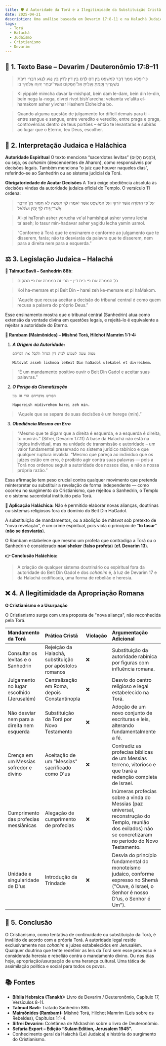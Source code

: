 ```yaml
---
title: 🛡️ A Autoridade da Torá e a Ilegitimidade da Substituição Cristã
date: 2025-04-21
description: Uma análise baseada em Devarim 17:8-11 e na Halachá Judaica sobre a autoridade da Torá e a ilegitimidade da substituição cristã.
tags:
  - Torá
  - Halachá
  - Judaísmo
  - Cristianismo
  - Devarim
---
```


## 📖 1. Texto Base – Devarim / Deuteronômio 17:8–11


> כִּֽי־יִפָּלֵא מִמְּךָ דָבָר לַמִּשְׁפָּט בֵּין דָּם לְדָם בֵּין דִּין לְדִין בֵּין נֶגַע לָנֶגַע דִּבְרֵי רִיבֹת בִּשְׁעָרֶיךָ וְקַמְתָּ וְעָלִיתָ אֶל־הַמָּקוֹם אֲשֶׁר־יִבְחַר יְהוָה אֱלֹהֶיךָ בוֹ

> Ki yippalé mimcha davar la-mishpat, bein dam le-dam, bein din le-din, bein nega la-nega, divrei rivot bish'arecha; vekamta ve'alita el-hamakom asher yivchar Hashem Eloheicha bo.

> Quando alguma questão de julgamento for difícil demais para ti – entre sangue e sangue, entre veredito e veredito, entre praga e praga, controvérsias dentro de teus portões – então te levantarás e subirás ao lugar que o Eterno, teu Deus, escolher.

## 🧠 2. Interpretação Judaica e Haláchica

**Autoridade Espiritual**
O texto menciona “sacerdotes levitas” (כֹּהֲנִים הַלְוִיִּם), ou seja, os *cohanim* (descendentes de Aharon), como responsáveis por decisões legais.
Também menciona “o juiz que houver naqueles dias”, referindo-se ao Sanhedrin ou ao sistema judicial da Torá.

**Obrigatoriedade de Acatar Decisões**
A Torá exige obediência absoluta às decisões vindas da autoridade judaica oficial do Templo.
O versículo 11 ordena:

> עַל־פִּי הַתּוֹרָה אֲשֶׁר יוֹרוּךָ וְעַל הַמִּשְׁפָּט אֲשֶׁר יֹאמְרוּ לְךָ תַּעֲשֶׂה לֹא תָסוּר מִן־הַדָּבָר אֲשֶׁר־יַגִּידוּ לְךָ יָמִין וּשְׂמֹאל׃

> Al-pi haTorah asher yorucha ve'al hamishpat asher yomru lecha ta'aseh; lo tasur min-hadavar asher yagidu lecha yamin usmol.

> “Conforme à Torá que te ensinarem e conforme ao julgamento que te disserem, farás; não te desviarás da palavra que te disserem, nem para a direita nem para a esquerda.”

## ⚖️ 3. Legislação Judaica – Halachá

**📘 Talmud Bavli – Sanhedrin 88b:**
> כל הממרה את פי בית דין – הרי זה כממרה את פי המקום

> Kol ha-memare et pi Beit Din – harei zeh ke-memare et pi haMakom.

> “Aquele que recusa aceitar a decisão do tribunal central é como quem recusa a palavra do próprio Deus.”

Esse ensinamento mostra que o tribunal central (Sanhedrin) atua como extensão da vontade divina em questões legais, e rejeitá-lo é equivalente a rejeitar a autoridade do Eterno.

**📜 Rambam (Maimônides) – Mishné Torá, Hilchot Mamrim 1:1-4:**
1.  ***A Origem da Autoridade:***
    ```
    מצות עשה לשמוע לבית דין הגדול ולקבל את דבריהם
    ```
    ```
    Mitsvat asseh lishmoa leBeit Din haGadol ulekabel et divreihem.
    ```
   > “É um mandamento positivo ouvir o Beit Din Gadol e aceitar suas palavras.”

2.  ***O Perigo da Cismatização***
    ```
    הפורש מדבריהם הרי זה מין
    ```
    ```
    Haporeish midivrehem harei zeh min.
    ```
  > “Aquele que se separa de suas decisões é um herege (min).”

3.  ***Obediência Mesmo em Erro***
   > “Mesmo que te digam que a direita é esquerda, e a esquerda é direita, tu ouvirás.” (Sifrei, Devarim 17:11)
   > A base da Halachá não está na lógica individual, mas na unidade de transmissão e autoridade – um valor fundamental preservado no sistema jurídico rabínico e que qualquer ruptura invalida.
   > “Mesmo que pareça ao indivíduo que os juízes estão em erro, é proibido agir contra suas palavras — pois a Torá nos ordenou seguir a autoridade dos nossos dias, e não a nossa própria razão.”

Essa afirmação tem peso crucial contra qualquer movimento que pretenda reinterpretar ou substituir a revelação de forma independente — como ocorreu no surgimento do Cristianismo, que rejeitou o Sanhedrin, o Templo e o sistema sacerdotal instituído pela Torá.

**🧩 Aplicação Haláchica:**
Não é permitido elaborar novas alianças, doutrinas ou sistemas religiosos fora do domínio do Beit Din HaGadol.

A substituição de mandamentos, ou a abolição de mitsvot sob pretexto de "nova revelação", é um crime espiritual, pois viola o princípio de "**lo tasur**" (**não se desviarás**).

O Rambam estabelece que mesmo um profeta que contradiga a Torá ou o Sanhedrin é considerado **naví sheker** (**falso profeta**) (**cf. Devarim 13**).

**👉 Conclusão Haláchica:**
> A criação de qualquer sistema doutrinário ou espiritual fora da autoridade do Beit Din Gadol e dos *cohanim* é, à luz de Devarim 17 e da Halachá codificada, uma forma de rebelião e heresia.

## ❌ 4. A Ilegitimidade da Apropriação Romana

**O Cristianismo e a Usurpação**

O Cristianismo surge com uma proposta de "nova aliança", não reconhecida pela Torá. 

| Mandamento da Torá                     | Prática Cristã                                          | Violação | Argumentação Adicional                                                                                                                               |
| :------------------------------------- | :------------------------------------------------------ | :------- | :--------------------------------------------------------------------------------------------------------------------------------------------------- |
| Consultar os levitas e o Sanhedrin      | Rejeição da Halachá, substituição por apóstolos romanos | ❌       | Substituição da autoridade rabínica por figuras com influência romana.                                                                                |
| Julgamento no lugar escolhido (Jerusalém) | Centralização em Roma, depois Constantinopla          | ❌       | Desvio do centro religioso e legal estabelecido na Torá.                                                                                             |
| Não desviar nem para a direita nem esquerda | Substituição da Torá por Novo Testamento            | ❌       | Adoção de um novo conjunto de escrituras e leis, alterando fundamentalmente a fé.                                                                   |
| Crença em um Messias sofredor e divino   | Aceitação de um "Messias" sacrificado como D'us        | ❌       | Contradiz as profecias bíblicas de um Messias terreno, vitorioso e que trará a redenção completa de Israel.                                        |
| Cumprimento das profecias messiânicas   | Alegação de cumprimento de profecias                    | ❌       | Inúmeras profecias sobre a vinda do Messias (paz universal, reconstrução do Templo, reunião dos exilados) não se concretizaram no período do Novo Testamento. |
| Unidade e singularidade de D'us         | Introdução da Trindade                                  | ❌       | Desvia do princípio fundamental do monoteísmo judaico, conforme expresso no Shemá ("Ouve, ó Israel, o Senhor é nosso D'us, o Senhor é Um").       |

## 🧱 5. Conclusão

O Cristianismo, como tentativa de continuidade ou substituição da Torá, é inválido de acordo com a própria Torá. A autoridade legal reside exclusivamente nos *cohanim* e juízes estabelecidos em Jerusalém. Qualquer doutrina que tente redefinir as leis da Torá sem esse processo é considerada heresia e rebelião contra o mandamento divino. Ou nos dias hoje, apropriação/usurpação de uma herança cultural. Uma tática de assimilação política e social para todos os povos.

## 📚 Fontes
* **Bíblia Hebraica (Tanakh):** Livro de Devarim / Deuteronômio, Capítulo 17, Versículos 8-11.
* **Talmud Bavli:** Tratado Sanhedrin 88b.
* **Maimônides (Rambam):** Mishné Torá, Hilchot Mamrim (Leis sobre os Rebeldes), Capítulos 1:1-4.
* **Sifrei Devarim:** Coletânea de Midrashim sobre o livro de Deuteronômio.
* **Sefaria Export – Edição “Sulam Edition, Jerusalem 1945”.**
* Conhecimento geral da Halachá (Lei Judaica) e história do surgimento do Cristianismo.
